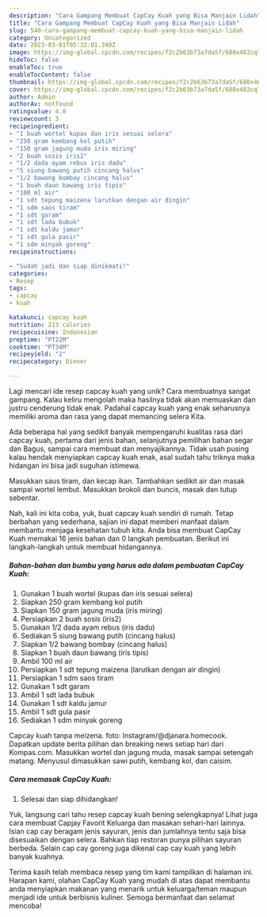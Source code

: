 ```yaml
---
description: "Cara Gampang Membuat CapCay Kuah yang Bisa Manjain Lidah"
title: "Cara Gampang Membuat CapCay Kuah yang Bisa Manjain Lidah"
slug: 540-cara-gampang-membuat-capcay-kuah-yang-bisa-manjain-lidah
category: Uncategorized
date: 2023-03-01T05:32:01.240Z
image: https://img-global.cpcdn.com/recipes/f2c2b63b73a7da5f/680x482cq70/capcay-kuah-foto-resep-utama.jpg
hideToc: false
enableToc: true
enableTocContent: false
thumbnail: https://img-global.cpcdn.com/recipes/f2c2b63b73a7da5f/680x482cq70/capcay-kuah-foto-resep-utama.jpg
cover: https://img-global.cpcdn.com/recipes/f2c2b63b73a7da5f/680x482cq70/capcay-kuah-foto-resep-utama.jpg
author: Admin
authorAv: notfound
ratingvalue: 4.8
reviewcount: 3
recipeingredient:
- "1 buah wortel kupas dan iris sesuai selera"
- "250 gram kembang kol putih"
- "150 gram jagung muda iris miring"
- "2 buah sosis iris2"
- "1/2 dada ayam rebus iris dadu"
- "5 siung bawang putih cincang halus"
- "1/2 bawang bombay cincang halus"
- "1 buah daun bawang iris tipis"
- "100 ml air"
- "1 sdt tepung maizena larutkan dengan air dingin"
- "1 sdm saos tiram"
- "1 sdt garam"
- "1 sdt lada bubuk"
- "1 sdt kaldu jamur"
- "1 sdt gula pasir"
- "1 sdm minyak goreng"
recipeinstructions:

- "Sudah jadi dan siap dinikmati!"
categories:
- Resep
tags:
- capcay
- kuah

katakunci: capcay kuah 
nutrition: 213 calories
recipecuisine: Indonesian
preptime: "PT22M"
cooktime: "PT34M"
recipeyield: "2"
recipecategory: Dinner

---
```





Lagi mencari ide resep capcay kuah yang unik? Cara membuatnya sangat gampang. Kalau keliru mengolah maka hasilnya tidak akan memuaskan dan justru cenderung tidak enak. Padahal capcay kuah yang enak seharusnya memiliki aroma dan rasa yang dapat memancing selera Kita.





Ada beberapa hal yang sedikit banyak mempengaruhi kualitas rasa dari capcay kuah, pertama dari jenis bahan, selanjutnya pemilihan bahan segar dan Bagus, sampai cara membuat dan menyajikannya. Tidak usah pusing kalau hendak menyiapkan capcay kuah enak,      asal sudah tahu triknya maka hidangan ini bisa jadi suguhan istimewa.














Masukkan saus tiram, dan kecap ikan. Tambahkan sedikit air dan masak sampai wortel lembut. Masukkan brokoli dan buncis, masak dan tutup sebentar.






Nah, kali ini kita coba, yuk, buat capcay kuah sendiri di rumah. Tetap berbahan yang sederhana, sajian ini dapat memberi manfaat dalam membantu menjaga kesehatan tubuh kita. Anda bisa membuat CapCay Kuah memakai 16 jenis bahan dan 0 langkah pembuatan. Berikut ini langkah-langkah untuk membuat hidangannya.

<!--inarticleads1-->

##### Bahan-bahan dan bumbu yang harus ada dalam pembuatan CapCay Kuah:

1. Gunakan 1 buah wortel (kupas dan iris sesuai selera)
1. Siapkan 250 gram kembang kol putih
1. Siapkan 150 gram jagung muda (iris miring)
1. Persiapkan 2 buah sosis (iris2)
1. Gunakan 1/2 dada ayam rebus (iris dadu)
1. Sediakan 5 siung bawang putih (cincang halus)
1. Siapkan 1/2 bawang bombay (cincang halus)
1. Siapkan 1 buah daun bawang (iris tipis)
1. Ambil 100 ml air
1. Persiapkan 1 sdt tepung maizena (larutkan dengan air dingin)
1. Persiapkan 1 sdm saos tiram
1. Gunakan 1 sdt garam
1. Ambil 1 sdt lada bubuk
1. Gunakan 1 sdt kaldu jamur
1. Ambil 1 sdt gula pasir
1. Sediakan 1 sdm minyak goreng


Capcay kuah tanpa meizena. foto: Instagram/@djanara.homecook. Dapatkan update berita pilihan dan breaking news setiap hari dari Kompas.com. Masukkan wortel dan jagung muda, masak sampai setengah matang. Menyusul dimasukkan sawi putih, kembang kol, dan caisim. 

<!--inarticleads2-->

##### Cara memasak CapCay Kuah:


1. Selesai dan siap dihidangkan!

Yuk, langsung cari tahu resep capcay kuah bening selengkapnya! Lihat juga cara membuat Capjay Favorit Keluarga dan masakan sehari-hari lainnya. Isian cap cay beragam jenis sayuran, jenis dan jumlahnya tentu saja bisa disesuaikan dengan selera. Bahkan tiap restoran punya pilihan sayuran berbeda. Selain cap cay goreng juga dikenal cap cay kuah yang lebih banyak kuahnya. 

Terima kasih telah membaca resep yang tim kami tampilkan di halaman ini. Harapan kami, olahan CapCay Kuah yang mudah di atas dapat membantu anda menyiapkan makanan yang menarik untuk keluarga/teman maupun menjadi ide untuk berbisnis kuliner. Semoga bermanfaat dan selamat mencoba!
